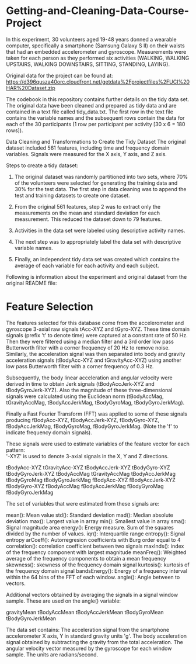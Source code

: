 # Getting-and-Cleaning-Data-Course-Project


In this experiment, 30 volunteers aged 19-48 years donned a wearable computer, specifically a smartphone (Samsung Galaxy S II) on their waists that had an embedded accelerometer and gyroscope. Measurements were taken for each person as they performed six activities (WALKING, WALKING UPSTAIRS, WALKING DOWNSTAIRS, SITTING, STANDING, LAYING). 

Original data for the project can be found at:
https://d396qusza40orc.cloudfront.net/getdata%2Fprojectfiles%2FUCI%20HAR%20Dataset.zip 

The codebook in this repository contains further details on the tidy data set. The original data have been cleaned and prepared as tidy data and are contained in a text file called tidy_data.txt. The first row in the text file contains the variable names and the subsequent rows contain the data for each of the 30 participants (1 row per participant per activity [30 x 6 = 180 rows]).

Data Cleaning and Transformations to Create the Tidy Dataset
The original dataset included 561 features, including time and frequency domain variables. Signals were measured for the X axis, Y axis, and Z axis.

Steps to create a tidy dataset:

1. The original dataset was randomly partitioned into two sets, where 70% of the volunteers were selected for generating the training data and 30% for the test data. The first step in data cleaning was to append the test and training datasets to create one dataset.

2. From the original 561 features, step 2 was to extract only the measurements on the mean and standard deviation for each measurement. This reduced the dataset down to 79 features.

3. Activities in the data set were labeled using descriptive activity names.

4. The next step was to appropriately label the data set with descriptive variable names. 

5. Finally, an independent tidy data set was created which contains the average of each variable for each activity and each subject.


Following is information about the experiment and original dataset from the original README file:

Feature Selection 
=================

The features selected for this database come from the accelerometer and gyroscope 3-axial raw signals tAcc-XYZ and tGyro-XYZ. These time domain signals (prefix 't' to denote time) were captured at a constant rate of 50 Hz. Then they were filtered using a median filter and a 3rd order low pass Butterworth filter with a corner frequency of 20 Hz to remove noise. Similarly, the acceleration signal was then separated into body and gravity acceleration signals (tBodyAcc-XYZ and tGravityAcc-XYZ) using another low pass Butterworth filter with a corner frequency of 0.3 Hz. 

Subsequently, the body linear acceleration and angular velocity were derived in time to obtain Jerk signals (tBodyAccJerk-XYZ and tBodyGyroJerk-XYZ). Also the magnitude of these three-dimensional signals were calculated using the Euclidean norm (tBodyAccMag, tGravityAccMag, tBodyAccJerkMag, tBodyGyroMag, tBodyGyroJerkMag). 

Finally a Fast Fourier Transform (FFT) was applied to some of these signals producing fBodyAcc-XYZ, fBodyAccJerk-XYZ, fBodyGyro-XYZ, fBodyAccJerkMag, fBodyGyroMag, fBodyGyroJerkMag. (Note the 'f' to indicate frequency domain signals). 

These signals were used to estimate variables of the feature vector for each pattern:  
'-XYZ' is used to denote 3-axial signals in the X, Y and Z directions.

tBodyAcc-XYZ
tGravityAcc-XYZ
tBodyAccJerk-XYZ
tBodyGyro-XYZ
tBodyGyroJerk-XYZ
tBodyAccMag
tGravityAccMag
tBodyAccJerkMag
tBodyGyroMag
tBodyGyroJerkMag
fBodyAcc-XYZ
fBodyAccJerk-XYZ
fBodyGyro-XYZ
fBodyAccMag
fBodyAccJerkMag
fBodyGyroMag
fBodyGyroJerkMag

The set of variables that were estimated from these signals are: 

mean(): Mean value
std(): Standard deviation
mad(): Median absolute deviation 
max(): Largest value in array
min(): Smallest value in array
sma(): Signal magnitude area
energy(): Energy measure. Sum of the squares divided by the number of values. 
iqr(): Interquartile range 
entropy(): Signal entropy
arCoeff(): Autorregresion coefficients with Burg order equal to 4
correlation(): correlation coefficient between two signals
maxInds(): index of the frequency component with largest magnitude
meanFreq(): Weighted average of the frequency components to obtain a mean frequency
skewness(): skewness of the frequency domain signal 
kurtosis(): kurtosis of the frequency domain signal 
bandsEnergy(): Energy of a frequency interval within the 64 bins of the FFT of each window.
angle(): Angle between to vectors.

Additional vectors obtained by averaging the signals in a signal window sample. These are used on the angle() variable:

gravityMean
tBodyAccMean
tBodyAccJerkMean
tBodyGyroMean
tBodyGyroJerkMean

The data set contains:
The acceleration signal from the smartphone accelerometer X axis, Y  in standard gravity units 'g'.
The body acceleration signal obtained by subtracting the gravity from the total acceleration.
The angular velocity vector measured by the gyroscope for each window sample. The units are radians/second.

